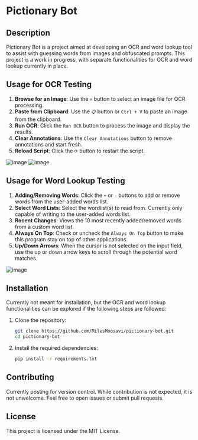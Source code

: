 # Pictionary Bot

## Description
Pictionary Bot is a project aimed at developing an OCR and word lookup tool to assist with guessing words from images and obfuscated prompts. 
This project is a work in progress, with separate functionalities for OCR and word lookup currently in place.

## Usage for OCR Testing
1. **Browse for an Image**: Use the `↑` button to select an image file for OCR processing.
2. **Paste from Clipboard**: Use the `📋` button or `Ctrl + V` to paste an image from the clipboard.
3. **Run OCR**: Click the `Run OCR` button to process the image and display the results.
4. **Clear Annotations**: Use the `Clear Annotations` button to remove annotations and start fresh.
5. **Reload Script**: Click the `⟳` button to restart the script.

![image](https://github.com/user-attachments/assets/791ca793-839a-4577-8a04-4d29ca4139f7)
![image](https://github.com/user-attachments/assets/dd51353e-25e5-437c-83a4-450d2b5e3990)

## Usage for Word Lookup Testing
1. **Adding/Removing Words**: Click the `+` or `-` buttons to add or remove words from the user-added words list.
2. **Select Word Lists**: Select the wordlist(s) to read from. Currently only capable of writing to the user-added words list.
3. **Recent Changes**: Views the 10 most recently added/removed words from a custom word list.  
4. **Always On Top**: Check or uncheck the `Always On Top` button to make this program stay on top of other applications.
5. **Up/Down Arrows**: When the cursor is not selected on the input field, use the up or down arrow keys to scroll through the potential word matches.

![image](https://github.com/user-attachments/assets/274f7fc3-c593-4d4e-99c1-b2853fafe56c)

## Installation
Currently not meant for installation, but the OCR and word lookup functionalities can be explored if the following steps are followed:
1. Clone the repository:
   ```bash
   git clone https://github.com/MilesMoosavi/pictionary-bot.git
   cd pictionary-bot
2. Install the required dependencies:
   ```bash
   pip install -r requirements.txt

## Contributing
Currently posting for version control. While contribution is not expected, it is not unwelcome. Feel free to open issues or submit pull requests.
 
## License
This project is licensed under the MIT License.
